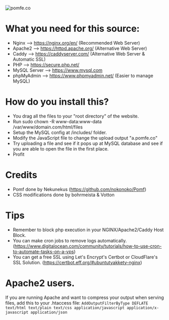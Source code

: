 ![pomfe.co](https://a.pomfe.co/emlusbu.png)

# What you need for this source:
* Nginx --> https://nginx.org/en/ (Recommended Web Server)
* Apache2 --> https://httpd.apache.org/ (Alternative Web Server)
* Caddy --> https://caddyserver.com/ (Alternative Web Server & Automatic SSL)
* PHP --> https://secure.php.net/
* MySQL Server --> https://www.mysql.com
* phpMyAdmin --> https://www.phpmyadmin.net/ (Easier to manage MySQL)

# How do you install this?
* You drag all the files to your "root directory" of the website.
* Run sudo chown -R www-data:www-data /var/www/domain.com/html/files
* Setup the MySQL config at /includes/ folder.
* Modify the JavaScript file to change the upload output "a.pomfe.co"
* Try uploading a file and see if it pops up at MySQL database and see if you are able to open the file in the first place.
* Profit


# Credits
* Pomf done by Nekunekus (https://github.com/nokonoko/Pomf)
* CSS modifications done by bohrmeista & Votton

# Tips
* Remember to block php execution in your NGINX/Apache2/Caddy Host Block.
* You can make cron jobs to remove logs automatically. (https://www.digitalocean.com/community/tutorials/how-to-use-cron-to-automate-tasks-on-a-vps)
* You can get a free SSL using Let's Encrypt's Certbot or CloudFlare's SSL Solution. (https://certbot.eff.org/#ubuntutyakkety-nginx)

# Apache2 users.
If you are running Apache and want to compress your output when serving files, add this to your .htaccess file:
```AddOutputFilterByType DEFLATE text/html text/plain text/css application/javascript application/x-javascript application/json```

